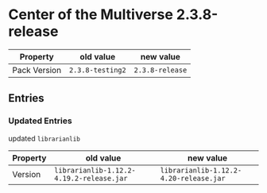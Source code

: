 # Center of the Multiverse 2.3.8-release

Property | old value | new value
---|---|---
Pack Version | `2.3.8-testing2` | `2.3.8-release`


## Entries

### Updated Entries

updated `librarianlib`

Property | old value | new value
---|---|---
Version | `librarianlib-1.12.2-4.19.2-release.jar` | `librarianlib-1.12.2-4.20-release.jar`






